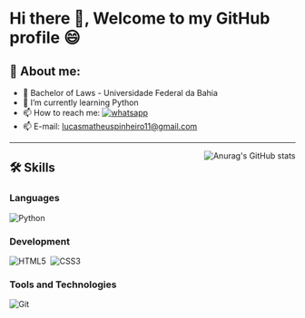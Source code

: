 

# Hi there 👋, Welcome to my GitHub profile 😄

## 🙍 About me:
- 🌱 Bachelor of Laws - Universidade Federal da Bahia
- 🌱 I’m currently learning Python
- 📫 How to reach me: <a href="https://wa.me/5571988161688"><img src="https://img.shields.io/badge/WhatsApp-25D366?style=for-the-badge&logo=whatsapp&logoColor=white" alt="whatsapp"></a>
- 📫 E-mail: lucasmatheuspinheiro11@gmail.com
<hr>

<a href="https://github.com/anuraghazra/github-readme-stats" target="_blank"><img src="https://github-readme-stats.vercel.app/api/top-langs/?username=LucasMPinheiro13&langs_count=8&theme=tokyonight" alt="Anurag's GitHub stats" align="right"></a>

## 🛠️ Skills

### Languages

![Python](https://img.shields.io/badge/Python-14354C?style=for-the-badge&logo=python&logoColor=white)&nbsp;

### Development

![HTML5](https://img.shields.io/badge/HTML5-E34F26?style=for-the-badge&logo=html5&logoColor=white)&nbsp;
![CSS3](https://img.shields.io/badge/CSS3-1572B6?style=for-the-badge&logo=css3&logoColor=white)&nbsp;

### Tools and Technologies

![Git](https://img.shields.io/badge/GIT-E44C30?style=for-the-badge&logo=git&logoColor=white)&nbsp;
